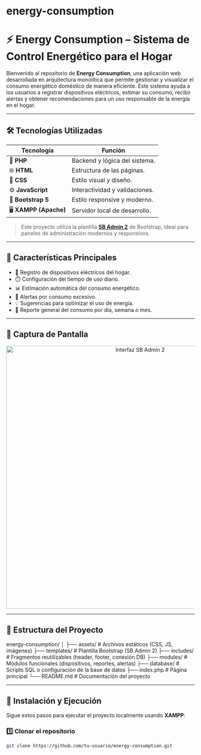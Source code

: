 # energy-consumption
# ⚡ Energy Consumption – Sistema de Control Energético para el Hogar

Bienvenido al repositorio de **Energy Consumption**, una aplicación web desarrollada en arquitectura monolítica que permite gestionar y visualizar el consumo energético doméstico de manera eficiente. Este sistema ayuda a los usuarios a registrar dispositivos eléctricos, estimar su consumo, recibir alertas y obtener recomendaciones para un uso responsable de la energía en el hogar.

---

## 🛠️ Tecnologías Utilizadas

| Tecnología | Función |
|------------|---------|
| 🐘 **PHP** | Backend y lógica del sistema. |
| 🌐 **HTML** | Estructura de las páginas. |
| 🎨 **CSS** | Estilo visual y diseño. |
| ⚙️ **JavaScript** | Interactividad y validaciones. |
| 🎁 **Bootstrap 5** | Estilo responsive y moderno. |
| 🖥️ **XAMPP (Apache)** | Servidor local de desarrollo. |

> Este proyecto utiliza la plantilla [**SB Admin 2**](https://startbootstrap.com/theme/sb-admin-2) de Bootstrap, ideal para paneles de administración modernos y responsivos.

---

## 🌟 Características Principales

- 🔌 Registro de dispositivos eléctricos del hogar.
- ⏱️ Configuración del tiempo de uso diario.
- 📊 Estimación automática del consumo energético.
- 🚨 Alertas por consumo excesivo.
- 💡 Sugerencias para optimizar el uso de energía.
- 📁 Reporte general del consumo por día, semana o mes.

---

## 📸 Captura de Pantalla

<p align="center">
  <img src="https://startbootstrap.com/assets/img/screenshots/themes/sb-admin-2.png" alt="Interfaz SB Admin 2" width="700">
</p>

---

## 📁 Estructura del Proyecto

energy-consumption/
│
├── assets/ # Archivos estáticos (CSS, JS, imágenes)
├── templates/ # Plantilla Bootstrap (SB Admin 2)
├── includes/ # Fragmentos reutilizables (header, footer, conexión DB)
├── modules/ # Módulos funcionales (dispositivos, reportes, alertas)
├── database/ # Scripts SQL o configuración de la base de datos
├── index.php # Página principal
└── README.md # Documentación del proyecto

---

## 🚀 Instalación y Ejecución

Sigue estos pasos para ejecutar el proyecto localmente usando **XAMPP**:

### 1️⃣ Clonar el repositorio

```bash
git clone https://github.com/tu-usuario/energy-consumption.git


